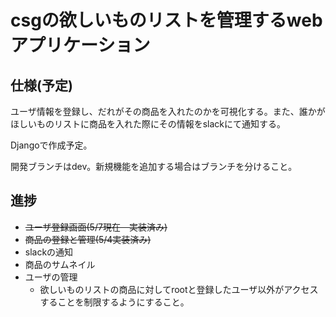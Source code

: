 # csgの欲しいものリストを管理するwebアプリケーション

## 仕様(予定)

ユーザ情報を登録し、だれがその商品を入れたのかを可視化する。また、誰かがほしいものリストに商品を入れた際にその情報をslackにて通知する。

Djangoで作成予定。

開発ブランチはdev。新規機能を追加する場合はブランチを分けること。

## 進捗

* ~~ユーザ登録画面(5/7現在　実装済み)~~
* ~~商品の登録と管理(5/4実装済み)~~
* slackの通知
* 商品のサムネイル
* ユーザの管理
    * 欲しいものリストの商品に対してrootと登録したユーザ以外がアクセスすることを制限するようにすること。